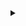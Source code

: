 <!-- [![Top Langs](https://github-readme-stats.vercel.app/api/top-langs/?username=Stasenko-Konstantin)](https://github.com/Stasenko-Konstantin) -->

<details>
  <summary> </summary>
  «Объектно-ориентированные программы – это альтернатива правильным программам.»
  
  #### Эдгар Дийкстра
  ---
  
  «Выбор языка программирования играет важную роль.                                                                                        
  Он влияет на надежность, безопасность и эффективность программ,                                                                                         
  а также простоту чтения кода, его рефакторинга и расширения.                                                                                         
  Языки способны также влиять на образ мышления программиста                                                                                         
  и приемы проектирования программ,                                                                                         
  даже когда они не используются.»
  
  
  #### Программирование на языке Ocaml
</details>  
